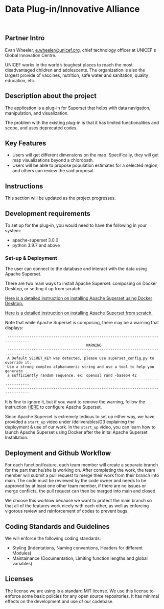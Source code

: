 # Data Plug-in/Innovative Alliance
​
## Partner Intro
Evan Wheeler, e.wheeler@unicef.org, chief technology officer at UNICEF's Global Innovation Centre.

UNICEF works in the world’s toughest places to reach the most disadvantaged children and adolescents. 
The organization is also the largest provide of vaccines, nutrition, safe water and sanitation, quality education, etc.

## Description about the project
The application is a plug-in for Superset that helps with data navigation, manipulation, and visualization.

The problem with the existing plug-in is that it has limited functionalities and scope, and uses deprecated codes. 
​
## Key Features

 * Users will get different dimensions on the map. Specifically, they will get map visualizations beyond a chloropath.
 * Users will be able to propose population estimates for a selected region, and others can review the said proposal.
​
## Instructions
This section will be updated as the project progresses.
 
 ## Development requirements
To set up for the plug-in, you would need to have the following in your system:
 * apache-superset 3.0.0
 * python 3.9.7 and above

### Set-up & Deployment
The user can connect to the database and interact with the data using Apache Superset.

There are two main ways to install Apache Superset: composing on Docker Desktop, or setting it up from scratch.

[Here is a detailed instruction on installing Apache Superset using Docker Desktop.](https://superset.apache.org/docs/installation/installing-superset-using-docker-compose/)

[Here is a detailed instruction on installing Apache Superset from scratch.](https://superset.apache.org/docs/installation/installing-superset-from-scratch)


Note that while Apache Superset is composing, there may be a warning that displays:

```
 --------------------------------------------------------------------------------
                                     WARNING
 --------------------------------------------------------------------------------
 A Default SECRET_KEY was detected, please use superset_config.py to override it.
 Use a strong complex alphanumeric string and use a tool to help you generate 
 a sufficiently random sequence, ex: openssl rand -base64 42
 --------------------------------------------------------------------------------
 --------------------------------------------------------------------------------
```
It is fine to ignore it, but if you want to remove the warning, follow the instruction [HERE](https://superset.apache.org/docs/installation/configuring-superset/) to configure Apache Superset.

Since Apache Superset is extremely tedious to set up either way, we have provided a `start_up` video under /deliverables/D3 explaining the deployment & use of our work. In the `start_up` video, you can learn how to launch Apache Superset using Docker after the inital Apache Superset Installation. 


 
 ## Deployment and Github Workflow
 For each function/feature, each team member will create a separate branch for the part that he/she is working on. After completing the work, the team member will submit a pull request to merge their work from their 
 branch into main. The code must be reviewed by the code owner and needs to be approved by at least one other team member, if there are no issues or merge conflicts, the pull request can then be merged into main and 
 closed.

 We choose this worklow because we want to protect the main branch so that all of the features work nicely with each other, as well as enforcing vigorous review and reinforcement of codes to prevent bugs.

 ## Coding Standards and Guidelines
 We will enforce the following coding standards:

  * Styling (Indentations, Naming conventions, Headers for different Modules)
  * Maintainance (Documentation, Limiting function lengths and global variables)
​
 ## Licenses 
 The license we are using is a standard MIT license. We use this license to enforce some basic policies for any open source repositories.
 It has minimal effects on the development and use of our codebase.
